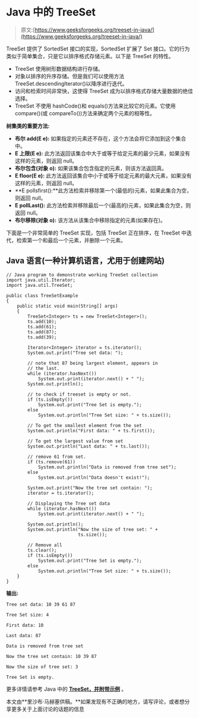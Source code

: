 # Java 中的 TreeSet

> 原文:[https://www.geeksforgeeks.org/treeset-in-java/](https://www.geeksforgeeks.org/treeset-in-java/)

TreeSet 提供了 SortedSet 接口的实现，SortedSet 扩展了 Set 接口。它的行为类似于简单集合，只是它以排序格式存储元素。以下是 TreeSet 的特性。

*   TreeSet 使用树形数据结构进行存储。
*   对象以排序的升序存储。但是我们可以使用方法 TreeSet.descendingIterator()以降序进行迭代。
*   访问和检索时间非常快，这使得 TreeSet 成为以排序格式存储大量数据的绝佳选择。
*   TreeSet 不使用 hashCode()和 equals()方法来比较它的元素。它使用 compare()(或 compareTo())方法来确定两个元素的相等性。

**树集类的重要方法:**

*   **布尔 add(E e):** 如果指定的元素还不存在，这个方法会将它添加到这个集合中。
*   **E 上限(E e):** 此方法返回该集合中大于或等于给定元素的最少元素，如果没有这样的元素，则返回 null。
*   **布尔包含(对象 o):** 如果该集合包含指定的元素，则该方法返回真。
*   **E floor(E e):** 此方法返回该集合中小于或等于给定元素的最大元素，如果没有这样的元素，则返回 null。
*   **E pollsfirst():**此方法检索并移除第一个(最低的)元素，如果此集合为空，则返回 null。
*   **E pollLast():** 此方法检索并移除最后一个(最高的)元素，如果此集合为空，则返回 null。
*   **布尔移除(对象 o):** 该方法从该集合中移除指定的元素(如果存在)。

下面是一个非常简单的 TreeSet 实现，包括 TreeSet 正在排序，在 TreeSet 中迭代，检索第一个和最后一个元素，并删除一个元素。

## Java 语言(一种计算机语言，尤用于创建网站)

```
// Java program to demonstrate working TreeSet collection
import java.util.Iterator;
import java.util.TreeSet;

public class TreeSetExample
{
    public static void main(String[] args)
    {
        TreeSet<Integer> ts = new TreeSet<Integer>();
        ts.add(10);
        ts.add(61);
        ts.add(87);
        ts.add(39);

        Iterator<Integer> iterator = ts.iterator();
        System.out.print("Tree set data: ");

        // note that 87 being largest element, appears in
        // the last.
        while (iterator.hasNext())
            System.out.print(iterator.next() + " ");
        System.out.println();

        // to check if treeset is empty or not.
        if (ts.isEmpty())
            System.out.print("Tree Set is empty.");
        else
            System.out.println("Tree Set size: " + ts.size());

        // To get the smallest element from the set
        System.out.println("First data: " + ts.first());

        // To get the largest value from set
        System.out.println("Last data: " + ts.last());

        // remove 61 from set.
        if (ts.remove(61))
            System.out.println("Data is removed from tree set");
        else
            System.out.println("Data doesn't exist!");

        System.out.print("Now the tree set contain: ");
        iterator = ts.iterator();

        // Displaying the Tree set data
        while (iterator.hasNext())
            System.out.print(iterator.next() + " ");

        System.out.println();
        System.out.println("Now the size of tree set: " +
                           ts.size());

        // Remove all
        ts.clear();
        if (ts.isEmpty())
            System.out.print("Tree Set is empty.");
        else
            System.out.println("Tree Set size: " + ts.size());
    }
}
```

**输出:**

```
Tree set data: 10 39 61 87 

Tree Set size: 4

First data: 10

Last data: 87

Data is removed from tree set

Now the tree set contain: 10 39 87 

Now the size of tree set: 3

Tree Set is empty.
```

更多详情请参考 Java 中的 [**TreeSet，并附带示例**](https://www.geeksforgeeks.org/treeset-class-java-examples/) 。

本文由**里沙布·马赫塞供稿。**如果发现有不正确的地方，请写评论，或者想分享更多关于上面讨论的话题的信息